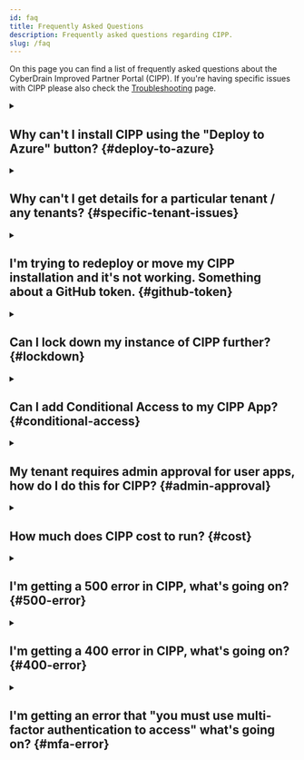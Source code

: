 ```yaml
---
id: faq
title: Frequently Asked Questions
description: Frequently asked questions regarding CIPP.
slug: /faq
---
```


<!-- vale Microsoft.FirstPerson = NO -->
<!-- vale Microsoft.HeadingAcronyms = NO -->
<!-- vale Microsoft.HeadingPunctuation = NO -->

On this page you can find a list of frequently asked questions about the CyberDrain Improved Partner Portal (CIPP). If you're having specific issues with CIPP please also check the [Troubleshooting](/general/troubleshooting) page.

<details>
<summary>

## Why can't I install CIPP using the "Deploy to Azure" button? {#deploy-to-azure}

</summary>

If you're experiencing issues with installation please report these in `#cipp-issues` on the [CIPP Discord](https://discord.gg/cyberdrain)

</details>

<details>
<summary>

## Why can't I get details for a particular tenant / any tenants? {#specific-tenant-issues}

</summary>

1. You have a guest account in a tenant that has the same User Principal Name (UPN) as you used to generate your tokens.
1. Conditional access is blocking the correct functioning of the tokens - check your CA policies and also make sure you're not geo-blocking the function app's location.
1. You can't use third party MFA on the account used to generate Secure Application Model (SAM) tokens.

If your entire tenant list doesn't load, there is a big chance there is something wrong with your token configuration. Check the [troubleshooting](/troubleshooting) page for more information. If you are missing your own tenant, make sure you enable the flag to manage this tenant.

</details>

<details>
<summary>

## I'm trying to redeploy or move my CIPP installation and it's not working. Something about a GitHub token. {#github-token}

</summary>

If you installed CIPP before the release of version 2, you deployed the `master` branch of your CIPP repository fork. From version 2 if you want to redeploy using the [click-to-deploy installation](/docs/user/gettingstarted/installation) you must [rename the `master` branch to `main`](https://docs.github.com/en/repositories/configuring-branches-and-merges-in-your-repository/managing-branches-in-your-repository/renaming-a-branch) and then redeploy.

</details>

<details>

<summary>

## Can I lock down my instance of CIPP further? {#lockdown}

</summary>

To protect CIPP as a private resource, that's only reachable over a Virtual Private Network (VPN) or IP allowlisting you can use Private Endpoint Connections.

To enable Private Endpoints you must already have an Azure VNet available, and understand how VNets work.

1. Go to CIPP
1. Go to Settings
1. Select **Backend**
1. Select **Go to role management**
1. Select **Private Endpoints**
1. Select **Add**
1. Setup your VNet information

CIPP is now no longer available publicly over the internet.

</details>

<details>
<summary>

## Can I add Conditional Access to my CIPP App? {#conditional-access}

</summary>

To add Conditional Access to CIPP, follow the below steps:

1. Go to your [Conditional Access Policies](https://portal.azure.com/#blade/Microsoft_AAD_IAM/ConditionalAccessBlade/Policies)
1. Select which users to apply the policy to, default suggestion is _"All Users"_
1. Select **Azure Static Web Apps** as the included app under "Cloud Apps or actions"
1. Configure any condition you want. For example Trusted Locations, specific IPs, specific platforms.

1. At Access Controls you must enable _Grant, with MFA access_.
1. Select **Save**

Your app is now protected with Conditional Access.

</details>

<details>
<summary>

## My tenant requires admin approval for user apps, how do I do this for CIPP? {#admin-approval}

</summary>

If your Azure Tenant requires admin approval for user apps, add consent by following the below steps:

1. Go to [Azure Enterprise Applications](https://portal.azure.com/#blade/Microsoft_AAD_IAM/StartboardApplicationsMenuBlade/AllApps)
1. Find _Azure Static Websites_
1. Grant Admin Consent for all

This permits users the ability to grant consent when access CIPP now.

</details>

<details>
<summary>

## How much does CIPP cost to run? {#cost}

</summary>

Assuming you're running on the click-to-deploy configuration and average usage patterns it should cost $15 - $20 or £17 - £22 per month. You can check the costs, and estimated costs, for the resource group on the Azure Portal.

Please note it is your responsibility to ensure you are keeping an eye on costs within your instances.

</details>

<details>
<summary>

## I'm getting a 500 error in CIPP, what's going on? {#500-error}

</summary>

A 500 error is a generic server error. In CIPP this can hide many different issues. It could mean:

- You don't have valid licensing for the feature you're trying to use.
- The CIPP-API function app isn't responding correctly, is starting up or is down.

If you're still having issues, after checking licensing and that your function app is running correctly, please report them in `#cipp-issues` on the [CIPP Discord](https://discord.gg/cyberdrain).

</details>

<details>
<summary>

## I'm getting a 400 error in CIPP, what's going on? {#400-error}

</summary>

A 400 error is a generic access error. In CIPP this can hide many different issues. It could mean:

- You have issues with your tokens. Check the [troubleshooting](/docs/general/troubleshooting/) page for more information.
- You're trying to access a page that requires a specific role.
- You're trying to access a page that doesn't exist.

</details>

<details>
<summary>

## I'm getting an error that "you must use multi-factor authentication to access" what's going on? {#mfa-error}

</summary>

Typically this error means you're using tokens that don't have a "strong auth claim" or similar. This could be because you're using non-Azure AD MFA or you didn't complete MFA when creating your tokens for one or more of the authentication steps. Make sure you're using a supported MFA method and that you've completed the MFA steps when creating your tokens.

Check the [MFA Troubleshooting](/docs/general/troubleshooting/#multi-factor-authentication-troubleshooting) section in the Troubleshooting page for more information.

</details>

<!-- vale Microsoft.FirstPerson = YES -->
<!-- vale Microsoft.HeadingAcronyms = YES -->
<!-- vale Microsoft.HeadingPunctuation = YES -->
